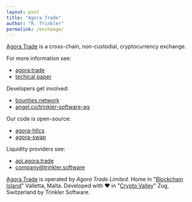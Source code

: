 ```yaml
---
layout: post
title: "Agora Trade"
author: "R. Trinkler"
permalink: /exchange/
---
```


[Agora Trade](https://agora.trade) is a cross-chain, non-custodial, cryptocurrency exchange.

For more information see:

- [agora.trade](https://agora.trade)
- [techical paper](https://hackmd.io/s/Bkyntc4EX)

Developers get involved:

- [bounties.network](https://beta.bounties.network/?search=Trinkler)
- [angel.co/trinkler-software-ag](https://angel.co/trinkler-software-ag/)

Our code is open-source:

- [agora-htlcs](https://github.com/Trinkler/agora-htlcs)
- [agora-swap](https://github.com/Trinkler/agora-swap)

Liquidity providers see:

- [api.agora.trade](https://api.agora.trade)
- <a href="mailto:company@trinkler.software?Subject=Inquiry" target="_top">company@trinkler.software</a>

[Agora Trade](https://agora.trade) is operated by _Agora Trade Limited_. Home in "[Blockchain Island](https://cointelegraph.com/news/malta-passes-blockchain-bills-into-law-confirming-malta-as-the-blockchain-island)" Valletta, Malta. Developed with ❤ in "[Crypto Valley](http://uk.businessinsider.com/what-its-like-in-zug-switzerlands-crypto-valley-2018-6?r=US&IR=T)" Zug, Switzerland by Trinkler Software.
